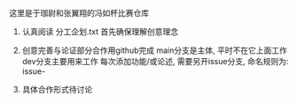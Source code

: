 这里是于珈尉和张翼翔的冯如杯比赛仓库

1. 认真阅读 分工企划.txt 
    首先确保理解创意理念
    
2. 创意完善与论证部分合作用github完成
    main分支是主体, 平时不在它上面工作
    dev分支主要用来工作
    每次添加功能/或论述, 需要另开issue分支, 命名规则为: issue-<problem descreption>
    
3. 具体合作形式待讨论